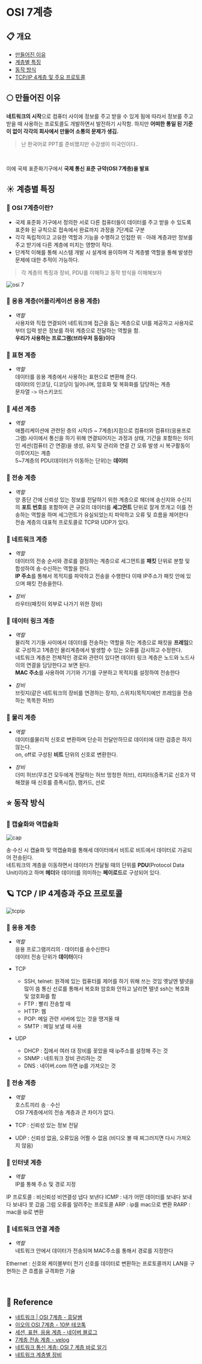 # OSI 7계층

## 📋 개요

- [만들어진 이유](#1)
- [계층별 특징](#2)
- [동작 방식](#3)
- [TCP/IP 4계층 및 주요 프로토콜](#4)

<div id="1"></div>

## 🌕 만들어진 이유

**네트워크의 시작**으로 컴퓨터 사이에 정보를 주고 받을 수 있게 됨에 따라서 정보를 주고 받을 때 사용하는 프로토콜도 개발하면서 발전하기 시작함. 하지만 **어떠한 통일 된 기준이 없이 각각의 회사에서 만들어 소통의 문제가 생김.**

> 난 한국어로 PPT를 준비했지만 수강생이 미국인이다..

<br>

이에 국제 표준화기구에서 **국제 통신 표준 규약(OSI 7계층)을 발표**

<div id="2"></div>

## ☀️ 계층별 특징

### 📍 OSI 7계층이란?

- 국제 표준화 기구에서 정의한 서로 다른 컴퓨터들이 데이터를 주고 받을 수 있도록 표준화 된 규칙으로 접속에서 완료까지 과정을 7단계로 구분
- 각각 독립적이고 고유한 역할과 기능을 수행하고 인접한 위 · 아래 계층과만 정보를 주고 받기에 다른 계층에 미치는 영향이 작다.
- 단계적 이해를 통해 시스템 개발 시 설계에 용이하며 각 계층별 역할을 통해 발생한 문제에 대한 추적이 가능하다.

> 각 계층의 특징과 장비, PDU를 이해하고 동작 방식을 이해해보자

![osi 7](https://github.com/kangsinbeom/goorm/assets/83047601/9746a11a-d6a1-42f8-bb90-6dcce239a760)

### 📍 응용 계층(어플리케이션 응용 계층)

- _역할_
  <br>사용자와 직접 연결되어 네트워크에 접근을 돕는 계층으로 UI를 제공하고 사용자로 부터 입력 받은 정보를 하위 계층으로 전달하는 역할을 함.
  <br>**우리가 사용하는 프로그램(브라우저 등등)이다**

### 📍 표현 계층

- _역할_
  <br>데이터를 응용 계층에서 사용하는 표현으로 변환해 준다.
  <br>데이터의 인코딩, 디코딩이 일어나며, 암호화 및 복화화를 담당하는 계층
  <br>문자열 -> 아스키코드

### 📍 세션 계층

- _역할_
  <br>애플리케이션에 관련된 층의 시작(5 ~ 7계층)지점으로 컴퓨터와 컴퓨터(응용프로그램) 사이에서 통신을 하기 위해 연결되어지는 과정과 상태, 기간을 포함하는 의미인 세션(컴퓨터 간 연결)을 생성, 유지 및 관리와 연결 간 오류 발생 시 복구활동이 이루어지는 계층
  <br>5~7계층의 PDU(데이터가 이동하는 단위)는 **데이터**

### 📍 전송 계층

- _역할_
  <br>양 종단 간에 신뢰성 있는 정보를 전달하기 위한 계층으로 헤더에 송신지와 수신지의 **포트 번호**를 포함하여 큰 규모의 데이터를 **세그먼트** 단위로 잘게 쪼개고 이를 전송하는 역할을 하며 세그먼트가 유실되었는지 파악하고 오류 및 흐름을 제어한다
  <br>전송 계층의 대표적 프로토콜로 TCP와 UDP가 있다.

### 📍 네트워크 계층

- _역할_
  <br>데이터의 전송 순서와 경로를 결정하는 계층으로 세그먼트를 **패킷** 단위로 분할 및 합성하여 송·수신하는 역할을 한다.
  <br>**IP 주소**를 통해서 목적지를 파악하고 전송을 수행한다 이때 IP주소가 패킷 안에 있으며 패킷 전송을한다.

- _장비_
  <br>라우터(패킷이 외부로 나가기 위한 장비)

### 📍 데이터 링크 계층

- _역할_
  <br>물리적 기기들 사이에서 데이터를 전송하는 역할을 하는 계층으로 패킷을 **프레임**으로 구성하고 1계층인 물리계층에서 발생할 수 있는 오류를 감시하고 수정한다.
  <br>네트워크 계층은 전체적인 경로와 관련이 있다면 데이터 링크 계층은 노드와 노드사이의 연결을 담당한다고 보면 된다.
  <br>**MAC 주소**를 사용하여 기기와 기기를 구분하고 목적지를 설정하여 전송한다

- _장비_
  <br>브릿지(같은 네트워크의 장비를 연경하는 장치), 스위치(목적지에만 프레임을 전송하는 똑똑한 허브)

### 📍 물리 계층

- _역할_
  <br>데이터를물리적 신호로 변환하며 단순히 전달만하므로 데이터에 대한 검증은 하지 않는다.
  <br>on, off로 구성된 **비트** 단위의 신호로 변환한다.

- _장비_
  <br>더미 허브(무조건 모두에게 전달하는 허브 멍청한 허브), 리피터(증폭기로 신호가 약해졌을 때 신호를 증폭시킴), 램카드, 선로

<div id="3"></div>

## ⭐️ 동작 방식

### 📍 캡슐화와 역캡슐화

![cap](https://github.com/kangsinbeom/goorm/assets/83047601/59b47044-8a15-40d1-ba1f-603979eda26e)

송·수신 시 캡슐화 및 역캡슐화를 통해세 데이터에서 비트로 비트에서 데이터로 가공되어 전송된다.
<br>네트워크의 계층을 이동하면서 데이터가 전달될 때의 단위를 **PDU**(Protocol Data Unit)이라고 하며 **헤더**와 데이터를 의미하는 **페이로드**로 구성되어 있다.

<div id="4"></div>

## 🪐 TCP / IP 4계층과 주요 프로토콜

![tcpip](https://github.com/kangsinbeom/goorm/assets/83047601/c04979d1-1bc3-4cd2-8dc8-613598856213)

### 📍 응용 계층

- _역할_
  <br>응용 프로그램끼리의 · 데이터를 송수신한다
  <br>데이터 전송 단위가 **데이터**이다

- TCP
  - SSH, telnet: 원격에 있는 컴퓨터를 제어를 하기 위해 쓰는 것임 옛날엔 텔넷을 많이 씀 통신 선로를 통해서 복호화 암호화 안하고 날리면 텔넷 ssh는 복호화 및 암호화를 함
  - FTP : 빨리 전송할 때
  - HTTP: 웹
  - POP: 메일 관련 서버에 있는 것을 떙겨올 때
  - SMTP : 메일 보낼 때 사용
- UDP
  - DHCP : 집에서 여러 대 장비를 꽂았을 때 ip주소를 설정해 주는 것
  - SNMP : 네트워크 장비 관리하는 것
  - DNS : 네이버.com 하면 ip를 가져오는 것

### 📍 전송 계층

- _역할_
  <br>호스트끼리 송 · 수신
  <br>OSI 7게층에서의 전송 계층과 큰 차이가 없다.

- TCP : 신뢰성 있는 정보 전달
- UDP : 신뢰성 없음, 오류있음 어쩔 수 없음 (비디오 볼 때 찌그러지면 다시 가져오지 않음)

### 📍 인터넷 계층

- _역할_
  <br>IP를 통해 주소 및 경로 지정

IP 프로토콜 : 비신뢰성 비연결성 냅다 보낸다
ICMP : 내가 어떤 데이터를 보내다 보내다 보내다 못 갔음 그럼 오류를 알려주는 프로토콜
ARP : ip를 mac으로 변환
RARP : mac을 ip로 변환

### 📍 네트워크 연결 계층

- _역할_
  <br>네트워크 안에서 데이터가 전송되며 MAC주소를 통해서 경로를 지정한다

Ethernet : 신호와 케이블부터 전기 신호를 데이터로 변환하는 프로토콜까지 LAN을 구현하는 큰 흐름을 규격화한 기술

<br>

## 📌 Reference

- [네트워크 | OSI 7계층 - 흥달쌤](https://www.youtube.com/watch?v=w903b3QLkrQ)
- [이오의 OSI 7계층 - 10분 테코톡](https://www.youtube.com/watch?v=wuOzMvNEzAg)
- [세션, 표현, 응용 계층 - 네이버 블로그](https://m.blog.naver.com/PostView.naver?isHttpsRedirect=true&blogId=ttochid1&logNo=10037450926)
- [7계층 전송 계층 - velog](https://velog.io/@pjh612/OSI-7%EA%B3%84%EC%B8%B5-%EC%A0%84%EC%86%A1-%EA%B3%84%EC%B8%B5)
- [네트워크 통신 계층: OSI 7 계층 바로 알기](https://www.sharedit.co.kr/posts/7482)
- [네트워크 계층별 장비](https://the-cloud.tistory.com/39)
